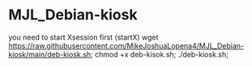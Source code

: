 # MJL_Debian-kiosk
you need to start Xsession first (startX)
wget https://raw.githubusercontent.com/MikeJoshuaLopena4/MJL_Debian-kiosk/main/deb-kiosk.sh;
chmod +x deb-kisok.sh;
./deb-kiosk.sh;
